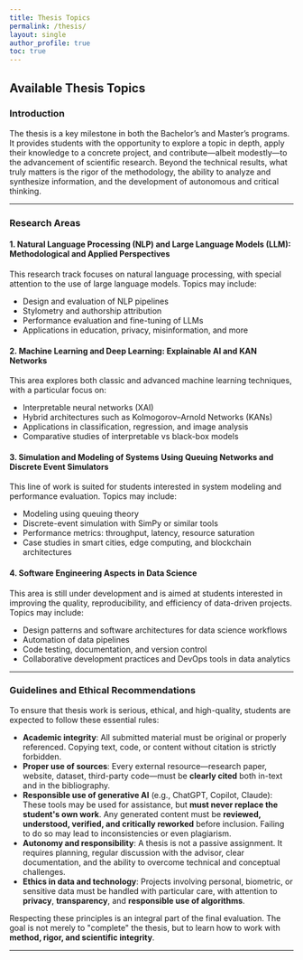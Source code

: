 ```yaml
---
title: Thesis Topics
permalink: /thesis/
layout: single
author_profile: true
toc: true
---
```


## Available Thesis Topics

### Introduction

The thesis is a key milestone in both the Bachelor’s and Master’s programs. It provides students with the opportunity to explore a topic in depth, apply their knowledge to a concrete project, and contribute—albeit modestly—to the advancement of scientific research. Beyond the technical results, what truly matters is the rigor of the methodology, the ability to analyze and synthesize information, and the development of autonomous and critical thinking.

---

### Research Areas

#### 1. Natural Language Processing (NLP) and Large Language Models (LLM): Methodological and Applied Perspectives

This research track focuses on natural language processing, with special attention to the use of large language models. Topics may include:

- Design and evaluation of NLP pipelines  
- Stylometry and authorship attribution  
- Performance evaluation and fine-tuning of LLMs  
- Applications in education, privacy, misinformation, and more

#### 2. Machine Learning and Deep Learning: Explainable AI and KAN Networks

This area explores both classic and advanced machine learning techniques, with a particular focus on:

- Interpretable neural networks (XAI)  
- Hybrid architectures such as Kolmogorov–Arnold Networks (KANs)  
- Applications in classification, regression, and image analysis  
- Comparative studies of interpretable vs black-box models

#### 3. Simulation and Modeling of Systems Using Queuing Networks and Discrete Event Simulators

This line of work is suited for students interested in system modeling and performance evaluation. Topics may include:

- Modeling using queuing theory  
- Discrete-event simulation with SimPy or similar tools  
- Performance metrics: throughput, latency, resource saturation  
- Case studies in smart cities, edge computing, and blockchain architectures

#### 4. Software Engineering Aspects in Data Science

This area is still under development and is aimed at students interested in improving the quality, reproducibility, and efficiency of data-driven projects. Topics may include:

- Design patterns and software architectures for data science workflows  
- Automation of data pipelines  
- Code testing, documentation, and version control  
- Collaborative development practices and DevOps tools in data analytics

---

### Guidelines and Ethical Recommendations

To ensure that thesis work is serious, ethical, and high-quality, students are expected to follow these essential rules:

- **Academic integrity**: All submitted material must be original or properly referenced. Copying text, code, or content without citation is strictly forbidden.
- **Proper use of sources**: Every external resource—research paper, website, dataset, third-party code—must be **clearly cited** both in-text and in the bibliography.
- **Responsible use of generative AI** (e.g., ChatGPT, Copilot, Claude): These tools may be used for assistance, but **must never replace the student's own work**. Any generated content must be **reviewed, understood, verified, and critically reworked** before inclusion. Failing to do so may lead to inconsistencies or even plagiarism.
- **Autonomy and responsibility**: A thesis is not a passive assignment. It requires planning, regular discussion with the advisor, clear documentation, and the ability to overcome technical and conceptual challenges.
- **Ethics in data and technology**: Projects involving personal, biometric, or sensitive data must be handled with particular care, with attention to **privacy**, **transparency**, and **responsible use of algorithms**.

Respecting these principles is an integral part of the final evaluation. The goal is not merely to "complete" the thesis, but to learn how to work with **method, rigor, and scientific integrity**.

---
